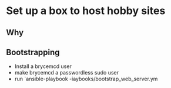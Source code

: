 # Set up a box to host hobby sites

## Why

## Bootstrapping

* Install a brycemcd user
* make brycemcd a passwordless sudo user
* run `ansible-playbook -iaybooks/bootstrap_web_server.ym
